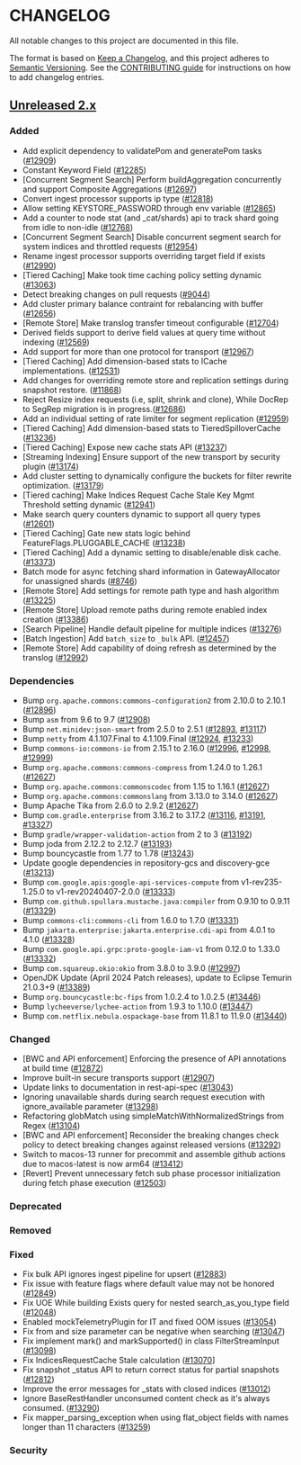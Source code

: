# CHANGELOG
All notable changes to this project are documented in this file.

The format is based on [Keep a Changelog](https://keepachangelog.com/en/1.0.0/), and this project adheres to [Semantic Versioning](https://semver.org/spec/v2.0.0.html). See the [CONTRIBUTING guide](./CONTRIBUTING.md#Changelog) for instructions on how to add changelog entries.

## [Unreleased 2.x]
### Added
- Add explicit dependency to validatePom and generatePom tasks ([#12909](https://github.com/opensearch-project/OpenSearch/pull/12909))
- Constant Keyword Field ([#12285](https://github.com/opensearch-project/OpenSearch/pull/12285))
- [Concurrent Segment Search] Perform buildAggregation concurrently and support Composite Aggregations ([#12697](https://github.com/opensearch-project/OpenSearch/pull/12697))
- Convert ingest processor supports ip type ([#12818](https://github.com/opensearch-project/OpenSearch/pull/12818))
- Allow setting KEYSTORE_PASSWORD through env variable ([#12865](https://github.com/opensearch-project/OpenSearch/pull/12865))
- Add a counter to node stat (and _cat/shards) api to track shard going from idle to non-idle ([#12768](https://github.com/opensearch-project/OpenSearch/pull/12768))
- [Concurrent Segment Search] Disable concurrent segment search for system indices and throttled requests ([#12954](https://github.com/opensearch-project/OpenSearch/pull/12954))
- Rename ingest processor supports overriding target field if exists ([#12990](https://github.com/opensearch-project/OpenSearch/pull/12990))
- [Tiered Caching] Make took time caching policy setting dynamic ([#13063](https://github.com/opensearch-project/OpenSearch/pull/13063))
- Detect breaking changes on pull requests ([#9044](https://github.com/opensearch-project/OpenSearch/pull/9044))
- Add cluster primary balance contraint for rebalancing with buffer ([#12656](https://github.com/opensearch-project/OpenSearch/pull/12656))
- [Remote Store] Make translog transfer timeout configurable ([#12704](https://github.com/opensearch-project/OpenSearch/pull/12704))
- Derived fields support to derive field values at query time without indexing ([#12569](https://github.com/opensearch-project/OpenSearch/pull/12569))
- Add support for more than one protocol for transport ([#12967](https://github.com/opensearch-project/OpenSearch/pull/12967))
- [Tiered Caching] Add dimension-based stats to ICache implementations. ([#12531](https://github.com/opensearch-project/OpenSearch/pull/12531))
- Add changes for overriding remote store and replication settings during snapshot restore. ([#11868](https://github.com/opensearch-project/OpenSearch/pull/11868))
- Reject Resize index requests (i.e, split, shrink and clone), While DocRep to SegRep migration is in progress.([#12686](https://github.com/opensearch-project/OpenSearch/pull/12686))
- Add an individual setting of rate limiter for segment replication ([#12959](https://github.com/opensearch-project/OpenSearch/pull/12959))
- [Tiered Caching] Add dimension-based stats to TieredSpilloverCache ([#13236](https://github.com/opensearch-project/OpenSearch/pull/13236))
- [Tiered Caching] Expose new cache stats API ([#13237](https://github.com/opensearch-project/OpenSearch/pull/13237))
- [Streaming Indexing] Ensure support of the new transport by security plugin ([#13174](https://github.com/opensearch-project/OpenSearch/pull/13174))
- Add cluster setting to dynamically configure the buckets for filter rewrite optimization. ([#13179](https://github.com/opensearch-project/OpenSearch/pull/13179))
- [Tiered caching] Make Indices Request Cache Stale Key Mgmt Threshold setting dynamic ([#12941](https://github.com/opensearch-project/OpenSearch/pull/12941))
- Make search query counters dynamic to support all query types ([#12601](https://github.com/opensearch-project/OpenSearch/pull/12601))
- [Tiered Caching] Gate new stats logic behind FeatureFlags.PLUGGABLE_CACHE ([#13238](https://github.com/opensearch-project/OpenSearch/pull/13238))
- [Tiered Caching] Add a dynamic setting to disable/enable disk cache. ([#13373](https://github.com/opensearch-project/OpenSearch/pull/13373))
- Batch mode for async fetching shard information in GatewayAllocator for unassigned shards ([#8746](https://github.com/opensearch-project/OpenSearch/pull/8746))
- [Remote Store] Add settings for remote path type and hash algorithm ([#13225](https://github.com/opensearch-project/OpenSearch/pull/13225))
- [Remote Store] Upload remote paths during remote enabled index creation ([#13386](https://github.com/opensearch-project/OpenSearch/pull/13386))
- [Search Pipeline] Handle default pipeline for multiple indices ([#13276](https://github.com/opensearch-project/OpenSearch/pull/13276))
- [Batch Ingestion] Add `batch_size` to `_bulk` API. ([#12457](https://github.com/opensearch-project/OpenSearch/issues/12457))
- [Remote Store] Add capability of doing refresh as determined by the translog ([#12992](https://github.com/opensearch-project/OpenSearch/pull/12992))

### Dependencies
- Bump `org.apache.commons:commons-configuration2` from 2.10.0 to 2.10.1 ([#12896](https://github.com/opensearch-project/OpenSearch/pull/12896))
- Bump `asm` from 9.6 to 9.7 ([#12908](https://github.com/opensearch-project/OpenSearch/pull/12908))
- Bump `net.minidev:json-smart` from 2.5.0 to 2.5.1 ([#12893](https://github.com/opensearch-project/OpenSearch/pull/12893), [#13117](https://github.com/opensearch-project/OpenSearch/pull/13117))
- Bump `netty` from 4.1.107.Final to 4.1.109.Final ([#12924](https://github.com/opensearch-project/OpenSearch/pull/12924), [#13233](https://github.com/opensearch-project/OpenSearch/pull/13233))
- Bump `commons-io:commons-io` from 2.15.1 to 2.16.0 ([#12996](https://github.com/opensearch-project/OpenSearch/pull/12996), [#12998](https://github.com/opensearch-project/OpenSearch/pull/12998), [#12999](https://github.com/opensearch-project/OpenSearch/pull/12999))
- Bump `org.apache.commons:commons-compress` from 1.24.0 to 1.26.1 ([#12627](https://github.com/opensearch-project/OpenSearch/pull/12627))
- Bump `org.apache.commons:commonscodec` from 1.15 to 1.16.1 ([#12627](https://github.com/opensearch-project/OpenSearch/pull/12627))
- Bump `org.apache.commons:commonslang` from 3.13.0 to 3.14.0 ([#12627](https://github.com/opensearch-project/OpenSearch/pull/12627))
- Bump Apache Tika from 2.6.0 to 2.9.2 ([#12627](https://github.com/opensearch-project/OpenSearch/pull/12627))
- Bump `com.gradle.enterprise` from 3.16.2 to 3.17.2 ([#13116](https://github.com/opensearch-project/OpenSearch/pull/13116), [#13191](https://github.com/opensearch-project/OpenSearch/pull/13191), [#13327](https://github.com/opensearch-project/OpenSearch/pull/13327))
- Bump `gradle/wrapper-validation-action` from 2 to 3 ([#13192](https://github.com/opensearch-project/OpenSearch/pull/13192))
- Bump joda from 2.12.2 to 2.12.7 ([#13193](https://github.com/opensearch-project/OpenSearch/pull/13193))
- Bump bouncycastle from 1.77 to 1.78 ([#13243](https://github.com/opensearch-project/OpenSearch/pull/13243))
- Update google dependencies in repository-gcs and discovery-gce ([#13213](https://github.com/opensearch-project/OpenSearch/pull/13213))
- Bump `com.google.apis:google-api-services-compute` from v1-rev235-1.25.0 to v1-rev20240407-2.0.0 ([#13333](https://github.com/opensearch-project/OpenSearch/pull/13333))
- Bump `com.github.spullara.mustache.java:compiler` from 0.9.10 to 0.9.11 ([#13329](https://github.com/opensearch-project/OpenSearch/pull/13329))
- Bump `commons-cli:commons-cli` from 1.6.0 to 1.7.0 ([#13331](https://github.com/opensearch-project/OpenSearch/pull/13331))
- Bump `jakarta.enterprise:jakarta.enterprise.cdi-api` from 4.0.1 to 4.1.0 ([#13328](https://github.com/opensearch-project/OpenSearch/pull/13328))
- Bump `com.google.api.grpc:proto-google-iam-v1` from 0.12.0 to 1.33.0 ([#13332](https://github.com/opensearch-project/OpenSearch/pull/13332))
- Bump `com.squareup.okio:okio` from 3.8.0 to 3.9.0 ([#12997](https://github.com/opensearch-project/OpenSearch/pull/12997))
- OpenJDK Update (April 2024 Patch releases), update to Eclipse Temurin 21.0.3+9 ([#13389](https://github.com/opensearch-project/OpenSearch/pull/13389))
- Bump `org.bouncycastle:bc-fips` from 1.0.2.4 to 1.0.2.5 ([#13446](https://github.com/opensearch-project/OpenSearch/pull/13446))
- Bump `lycheeverse/lychee-action` from 1.9.3 to 1.10.0 ([#13447](https://github.com/opensearch-project/OpenSearch/pull/13447))
- Bump `com.netflix.nebula.ospackage-base` from 11.8.1 to 11.9.0 ([#13440](https://github.com/opensearch-project/OpenSearch/pull/13440))

### Changed
- [BWC and API enforcement] Enforcing the presence of API annotations at build time ([#12872](https://github.com/opensearch-project/OpenSearch/pull/12872))
- Improve built-in secure transports support ([#12907](https://github.com/opensearch-project/OpenSearch/pull/12907))
- Update links to documentation in rest-api-spec ([#13043](https://github.com/opensearch-project/OpenSearch/pull/13043))
- Ignoring unavailable shards during search request execution with ignore_available parameter ([#13298](https://github.com/opensearch-project/OpenSearch/pull/13298))
- Refactoring globMatch using simpleMatchWithNormalizedStrings from Regex ([#13104](https://github.com/opensearch-project/OpenSearch/pull/13104))
- [BWC and API enforcement] Reconsider the breaking changes check policy to detect breaking changes against released versions ([#13292](https://github.com/opensearch-project/OpenSearch/pull/13292))
- Switch to macos-13 runner for precommit and assemble github actions due to macos-latest is now arm64 ([#13412](https://github.com/opensearch-project/OpenSearch/pull/13412))
- [Revert] Prevent unnecessary fetch sub phase processor initialization during fetch phase execution ([#12503](https://github.com/opensearch-project/OpenSearch/pull/12503))

### Deprecated

### Removed

### Fixed
- Fix bulk API ignores ingest pipeline for upsert ([#12883](https://github.com/opensearch-project/OpenSearch/pull/12883))
- Fix issue with feature flags where default value may not be honored ([#12849](https://github.com/opensearch-project/OpenSearch/pull/12849))
- Fix UOE While building Exists query for nested search_as_you_type field ([#12048](https://github.com/opensearch-project/OpenSearch/pull/12048))
- Enabled mockTelemetryPlugin for IT and fixed OOM issues ([#13054](https://github.com/opensearch-project/OpenSearch/pull/13054))
- Fix from and size parameter can be negative when searching ([#13047](https://github.com/opensearch-project/OpenSearch/pull/13047))
- Fix implement mark() and markSupported() in class FilterStreamInput ([#13098](https://github.com/opensearch-project/OpenSearch/pull/13098))
- Fix IndicesRequestCache Stale calculation ([#13070](https://github.com/opensearch-project/OpenSearch/pull/13070)]
- Fix snapshot _status API to return correct status for partial snapshots ([#12812](https://github.com/opensearch-project/OpenSearch/pull/12812))
- Improve the error messages for _stats with closed indices ([#13012](https://github.com/opensearch-project/OpenSearch/pull/13012))
- Ignore BaseRestHandler unconsumed content check as it's always consumed. ([#13290](https://github.com/opensearch-project/OpenSearch/pull/13290))
- Fix mapper_parsing_exception when using flat_object fields with names longer than 11 characters ([#13259](https://github.com/opensearch-project/OpenSearch/pull/13259))

### Security

[Unreleased 2.x]: https://github.com/opensearch-project/OpenSearch/compare/2.13...2.x

